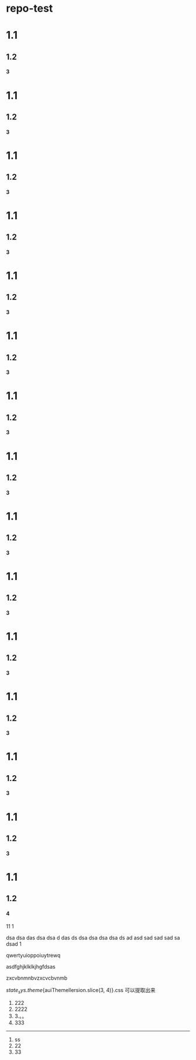 # repo-test

# 1.1 

## 1.2

#### 3


# 1.1 

## 1.2

#### 3

# 1.1 

## 1.2

#### 3

# 1.1 

## 1.2

#### 3

# 1.1 

## 1.2

#### 3

# 1.1 

## 1.2

#### 3

# 1.1 

## 1.2

#### 3

# 1.1 

## 1.2

#### 3

# 1.1 

## 1.2

#### 3

# 1.1 

## 1.2

#### 3

# 1.1 

## 1.2

#### 3

# 1.1 

## 1.2

#### 3

# 1.1 

## 1.2

#### 3

# 1.1 

## 1.2

#### 3

# 1.1 

## 1.2

#### 4



11
1


dsa
dsa
das
dsa
dsa
d
das
ds
dsa
dsa
dsa
dsa
ds
ad
asd
sad
sad
sad
sa
dsad
1


qwertyuioppoiuytrewq


asdfghjklklkjhgfdsas


zxcvbnmnbvzxcvcbvnmb

${state_sys.theme}${auiThemellersion.slice(3, 4)}.css
可以提取出来

1. 222
2. 2222
3. 3.。。
4. 333


-----


1. ss
1. 22
1. 33
